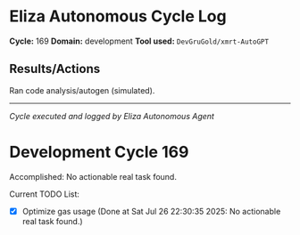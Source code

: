 # Eliza Autonomous Cycle Log

**Cycle:** 169
**Domain:** development
**Tool used:** `DevGruGold/xmrt-AutoGPT`

## Results/Actions
Ran code analysis/autogen (simulated).

---
*Cycle executed and logged by Eliza Autonomous Agent*

# Development Cycle 169

Accomplished: No actionable real task found.

Current TODO List:

- [x] Optimize gas usage  (Done at Sat Jul 26 22:30:35 2025: No actionable real task found.)